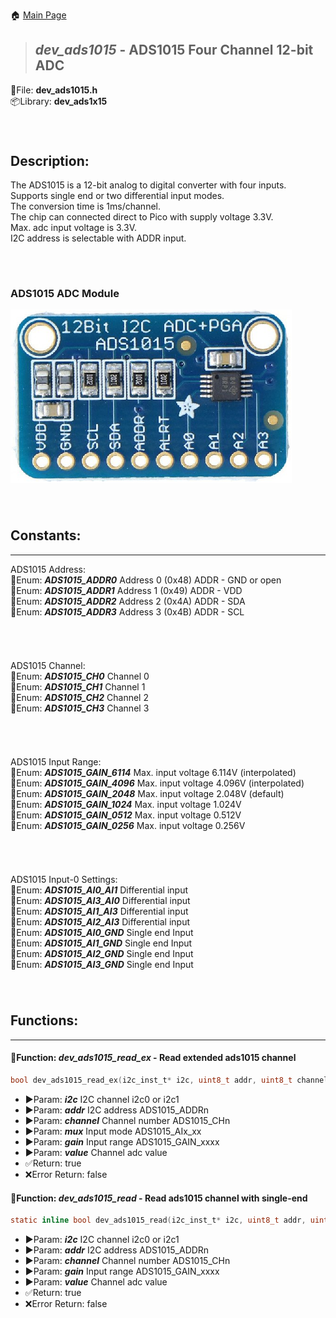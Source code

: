 🏠 [Main Page](../README.md) <br>
>##  ***dev_ads1015*** - ADS1015 Four Channel 12-bit ADC
💾File: **dev_ads1015.h** <br>
📦Library: **dev_ads1x15** <br>
######  <br>
## **Description:** <br>
The ADS1015 is a 12-bit analog to digital converter with four inputs. <br>
Supports single end or two differential input modes. <br>
The conversion time is 1ms/channel. <br>
The chip can connected direct to Pico with supply voltage 3.3V. <br>
Max. adc input voltage is 3.3V. <br>
I2C address is selectable with ADDR input. <br>
######  <br>
### ADS1015 ADC Module <br>
![image](images/ads1015.png) <br>
######  <br>
## **Constants:** <br>
--- 
ADS1015 Address: <br>
🔢Enum:  ***ADS1015_ADDR0*** Address 0 (0x48) ADDR - GND or open <br>
🔢Enum:  ***ADS1015_ADDR1*** Address 1 (0x49) ADDR - VDD <br>
🔢Enum:  ***ADS1015_ADDR2*** Address 2 (0x4A) ADDR - SDA <br>
🔢Enum:  ***ADS1015_ADDR3*** Address 3 (0x4B) ADDR - SCL <br>
######  <br>
ADS1015 Channel: <br>
🔢Enum:  ***ADS1015_CH0*** Channel 0 <br>
🔢Enum:  ***ADS1015_CH1*** Channel 1 <br>
🔢Enum:  ***ADS1015_CH2*** Channel 2 <br>
🔢Enum:  ***ADS1015_CH3*** Channel 3 <br>
######  <br>
ADS1015 Input Range: <br>
🔢Enum:  ***ADS1015_GAIN_6114*** Max. input voltage 6.114V (interpolated) <br>
🔢Enum:  ***ADS1015_GAIN_4096*** Max. input voltage 4.096V (interpolated) <br>
🔢Enum:  ***ADS1015_GAIN_2048*** Max. input voltage 2.048V (default) <br>
🔢Enum:  ***ADS1015_GAIN_1024*** Max. input voltage 1.024V <br>
🔢Enum:  ***ADS1015_GAIN_0512*** Max. input voltage 0.512V <br>
🔢Enum:  ***ADS1015_GAIN_0256*** Max. input voltage 0.256V <br>
######  <br>
ADS1015 Input-0 Settings: <br>
🔢Enum:  ***ADS1015_AI0_AI1*** Differential input <br>
🔢Enum:  ***ADS1015_AI3_AI0*** Differential input <br>
🔢Enum:  ***ADS1015_AI1_AI3*** Differential input <br>
🔢Enum:  ***ADS1015_AI2_AI3*** Differential input <br>
🔢Enum:  ***ADS1015_AI0_GND*** Single end Input <br>
🔢Enum:  ***ADS1015_AI1_GND*** Single end Input <br>
🔢Enum:  ***ADS1015_AI2_GND*** Single end Input <br>
🔢Enum:  ***ADS1015_AI3_GND*** Single end Input <br>
######  <br>
## **Functions:** <br>
--- 
#### 💠Function:  ***dev_ads1015_read_ex*** - Read extended ads1015 channel
```c 
bool dev_ads1015_read_ex(i2c_inst_t* i2c, uint8_t addr, uint8_t channel, uint8_t mux, uint8_t gain, double *value)
```
- ▶️Param:  ***i2c*** I2C channel i2c0 or i2c1 <br>
- ▶️Param:  ***addr*** I2C address ADS1015_ADDRn <br>
- ▶️Param:  ***channel*** Channel number ADS1015_CHn <br>
- ▶️Param:  ***mux*** Input mode ADS1015_AIx_xx <br>
- ▶️Param:  ***gain*** Input range ADS1015_GAIN_xxxx <br>
- ▶️Param:  ***value*** Channel adc value <br>
- ✅Return: true <br>
- ❌Error Return: false <br>

#### 💠Function:  ***dev_ads1015_read*** - Read ads1015 channel with single-end
```c 
static inline bool dev_ads1015_read(i2c_inst_t* i2c, uint8_t addr, uint8_t channel, uint8_t gain, double *value)
```
- ▶️Param:  ***i2c*** I2C channel i2c0 or i2c1 <br>
- ▶️Param:  ***addr*** I2C address ADS1015_ADDRn <br>
- ▶️Param:  ***channel*** Channel number ADS1015_CHn <br>
- ▶️Param:  ***gain*** Input range ADS1015_GAIN_xxxx <br>
- ▶️Param:  ***value*** Channel adc value <br>
- ✅Return: true <br>
- ❌Error Return: false <br>

